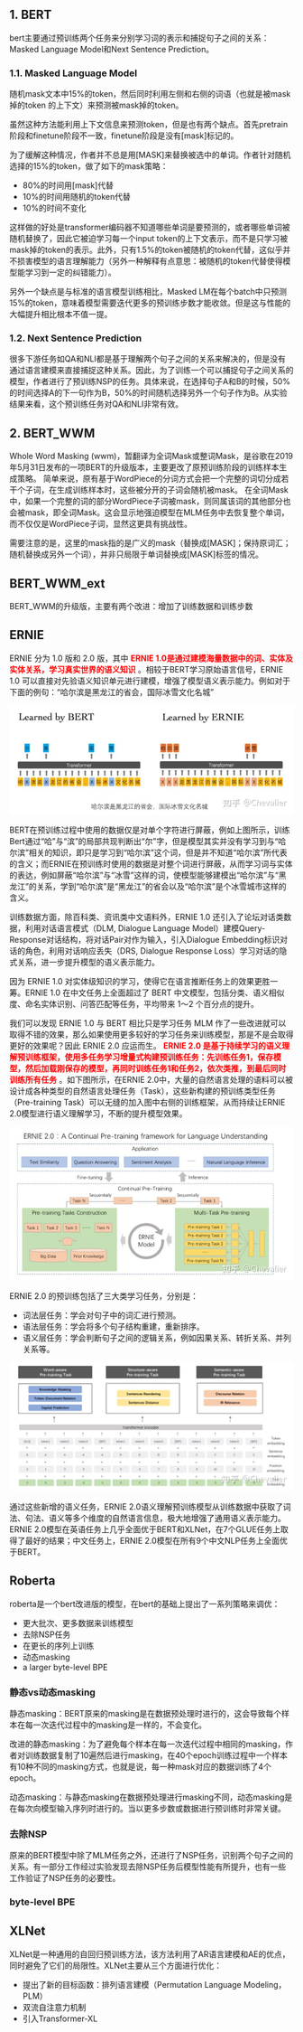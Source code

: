 ## 1. BERT

bert主要通过预训练两个任务来分别学习词的表示和捕捉句子之间的关系：Masked Language Model和Next Sentence Prediction。


### 1.1. Masked Language Model 

随机mask文本中15%的token，然后同时利用左侧和右侧的词语（也就是被mask掉的token 的上下文）来预测被mask掉的token。

虽然这种方法能利用上下文信息来预测token，但是也有两个缺点。首先pretrain阶段和finetune阶段不一致，finetune阶段是没有[mask]标记的。

为了缓解这种情况，作者并不总是用[MASK]来替换被选中的单词。作者针对随机选择的15%的token，做了如下的mask策略：
 - 80%的时间用[mask]代替
 - 10%的时间用随机的token代替
 - 10%的时间不变化

这样做的好处是transformer编码器不知道哪些单词是要预测的，或者哪些单词被随机替换了，因此它被迫学习每一个input token的上下文表示，而不是只学习被mask掉的token的表示。此外，只有1.5%的token被随机的token代替，这似乎并不损害模型的语言理解能力（另外一种解释有点意思：被随机的token代替使得模型能学习到一定的纠错能力）。

另外一个缺点是与标准的语言模型训练相比，Masked LM在每个batch中只预测15%的token，意味着模型需要迭代更多的预训练步数才能收敛。但是这与性能的大幅提升相比根本不值一提。

###  1.2. Next Sentence Prediction

很多下游任务如QA和NLI都是基于理解两个句子之间的关系来解决的，但是没有通过语言建模来直接捕捉这种关系。因此，为了训练一个可以捕捉句子之间关系的模型，作者进行了预训练NSP的任务。具体来说，在选择句子A和B的时候，50%的时间选择A的下一句作为B，50%的时间随机选择另外一个句子作为B。从实验结果来看，这个预训练任务对QA和NLI非常有效。


## 2. BERT_WWM

Whole Word Masking (wwm)，暂翻译为全词Mask或整词Mask，是谷歌在2019年5月31日发布的一项BERT的升级版本，主要更改了原预训练阶段的训练样本生成策略。 简单来说，原有基于WordPiece的分词方式会把一个完整的词切分成若干个子词，在生成训练样本时，这些被分开的子词会随机被mask。 在全词Mask中，如果一个完整的词的部分WordPiece子词被mask，则同属该词的其他部分也会被mask，即全词Mask。这会显示地强迫模型在MLM任务中去恢复整个单词，而不仅仅是WordPiece子词，显然这更具有挑战性。

需要注意的是，这里的mask指的是广义的mask（替换成[MASK]；保持原词汇；随机替换成另外一个词），并非只局限于单词替换成[MASK]标签的情况。

## BERT_WWM_ext

BERT_WWM的升级版，主要有两个改进：增加了训练数据和训练步数

## ERNIE

ERNIE 分为 1.0 版和 2.0 版，其中 <font color=Red> **ERNIE 1.0是通过建模海量数据中的词、实体及实体关系，学习真实世界的语义知识** </font>。相较于BERT学习原始语言信号，ERNIE 1.0 可以直接对先验语义知识单元进行建模，增强了模型语义表示能力。例如对于下面的例句：“哈尔滨是黑龙江的省会，国际冰雪文化名城”

![bert-ernie-mlm](./images/bert-ernie-mlm.jpeg)

BERT在预训练过程中使用的数据仅是对单个字符进行屏蔽，例如上图所示，训练Bert通过“哈”与“滨”的局部共现判断出“尔”字，但是模型其实并没有学习到与“哈尔滨”相关的知识，即只是学习到“哈尔滨”这个词，但是并不知道“哈尔滨”所代表的含义；而ERNIE在预训练时使用的数据是对整个词进行屏蔽，从而学习词与实体的表达，例如屏蔽“哈尔滨”与“冰雪”这样的词，使模型能够建模出“哈尔滨”与“黑龙江”的关系，学到“哈尔滨”是“黑龙江”的省会以及“哈尔滨”是个冰雪城市这样的含义。

训练数据方面，除百科类、资讯类中文语料外，ERNIE 1.0 还引入了论坛对话类数据，利用对话语言模式（DLM, Dialogue Language Model）建模Query-Response对话结构，将对话Pair对作为输入，引入Dialogue Embedding标识对话的角色，利用对话响应丢失（DRS, Dialogue Response Loss）学习对话的隐式关系，进一步提升模型的语义表示能力。

因为 ERNIE 1.0 对实体级知识的学习，使得它在语言推断任务上的效果更胜一筹。ERNIE 1.0 在中文任务上全面超过了 BERT 中文模型，包括分类、语义相似度、命名实体识别、问答匹配等任务，平均带来 1～2 个百分点的提升。

我们可以发现 ERNIE 1.0 与 BERT 相比只是学习任务 MLM 作了一些改进就可以取得不错的效果，那么如果使用更多较好的学习任务来训练模型，那是不是会取得更好的效果呢？因此 ERNIE 2.0 应运而生。<font color=Red> **ERNIE 2.0 是基于持续学习的语义理解预训练框架，使用多任务学习增量式构建预训练任务：先训练任务1，保存模型，然后加载刚保存的模型，再同时训练任务1和任务2，依次类推，到最后同时训练所有任务** </font>。如下图所示，在ERNIE 2.0中，大量的自然语言处理的语料可以被设计成各种类型的自然语言处理任务（Task），这些新构建的预训练类型任务（Pre-training Task）可以无缝的加入图中右侧的训练框架，从而持续让ERNIE 2.0模型进行语义理解学习，不断的提升模型效果。

![ernie-2.0](images/ernie2.0.jpeg)

ERNIE 2.0 的预训练包括了三大类学习任务，分别是：

 - 词法层任务：学会对句子中的词汇进行预测。
 - 语法层任务：学会将多个句子结构重建，重新排序。
 - 语义层任务：学会判断句子之间的逻辑关系，例如因果关系、转折关系、并列关系等。

![ernie-2.0-1](images/ernie2.0-1.jpeg)

通过这些新增的语义任务，ERNIE 2.0语义理解预训练模型从训练数据中获取了词法、句法、语义等多个维度的自然语言信息，极大地增强了通用语义表示能力。ERNIE 2.0模型在英语任务上几乎全面优于BERT和XLNet，在7个GLUE任务上取得了最好的结果；中文任务上，ERNIE 2.0模型在所有9个中文NLP任务上全面优于BERT。

## Roberta

roberta是一个bert改进版的模型，在bert的基础上提出了一系列策略来调优：

 - 更大批次、更多数据来训练模型
 - 去除NSP任务
 - 在更长的序列上训练
 - 动态masking
 - a larger byte-level BPE


### 静态vs动态masking

静态masking：BERT原来的masking是在数据预处理时进行的，这会导致每个样本在每一次迭代过程中的masking是一样的，不会变化。

改进的静态masking：为了避免每个样本在每一次迭代过程中相同的masking，作者对训练数据复制了10遍然后进行masking，在40个epoch训练过程中一个样本有10种不同的masking方式，也就是说，每一种mask对应的数据训练了4个epoch。

动态masking：与静态masking在数据预处理进行masking不同，动态masking是在每次向模型输入序列时进行的。当以更多步数或数据进行预训练时非常关键。


### 去除NSP

原来的BERT模型中除了MLM任务之外，还进行了NSP任务，识别两个句子之间的关系。有一部分工作经过实验发现去除NSP任务后模型性能有所提升，也有一些工作验证了NSP任务的必要性。

### byte-level BPE


## XLNet
XLNet是一种通用的自回归预训练方法，该方法利用了AR语言建模和AE的优点，同时避免了它们的局限性。XLNet主要从三个方面进行优化：

 - 提出了新的目标函数：排列语言建模（Permutation Language Modeling，PLM）
 - 双流自注意力机制
 - 引入Transformer-XL
